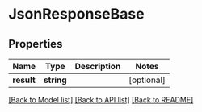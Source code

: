 # JsonResponseBase

## Properties
Name | Type | Description | Notes
------------ | ------------- | ------------- | -------------
**result** | **string** |  | [optional] 

[[Back to Model list]](../README.md#documentation-for-models) [[Back to API list]](../README.md#documentation-for-api-endpoints) [[Back to README]](../README.md)


